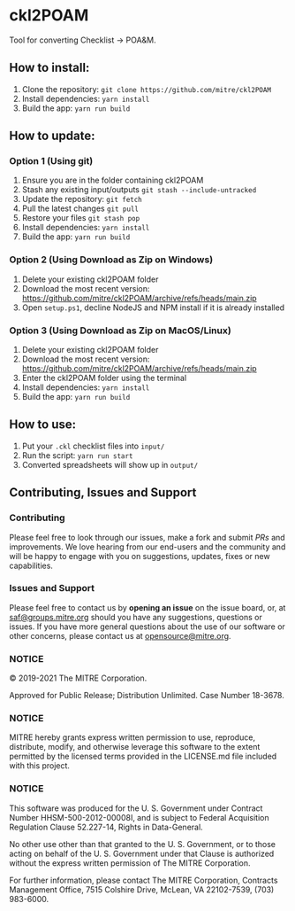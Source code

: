 # ckl2POAM
Tool for converting Checklist -> POA&M.

## How to install:
1. Clone the repository: `git clone https://github.com/mitre/ckl2POAM`
2. Install dependencies: `yarn install`
3. Build the app: `yarn run build`

## How to update:

### Option 1 (Using git)
1. Ensure you are in the folder containing ckl2POAM
2. Stash any existing input/outputs `git stash --include-untracked`
3. Update the repository: `git fetch`
4. Pull the latest changes `git pull`
5. Restore your files `git stash pop`
6. Install dependencies: `yarn install`
7. Build the app: `yarn run build`

### Option 2 (Using Download as Zip on Windows)
1. Delete your existing ckl2POAM folder
2. Download the most recent version: https://github.com/mitre/ckl2POAM/archive/refs/heads/main.zip
3. Open `setup.ps1`, decline NodeJS and NPM install if it is already installed

### Option 3 (Using Download as Zip on MacOS/Linux)
1. Delete your existing ckl2POAM folder
2. Download the most recent version: https://github.com/mitre/ckl2POAM/archive/refs/heads/main.zip
3. Enter the ckl2POAM folder using the terminal
4. Install dependencies: `yarn install`
5. Build the app: `yarn run build`

## How to use:
1. Put your `.ckl` checklist files into `input/`
2. Run the script: `yarn run start`
3. Converted spreadsheets will show up in `output/`

## Contributing, Issues and Support

### Contributing

Please feel free to look through our issues, make a fork and submit _PRs_ and improvements. We love hearing from our end-users and the community and will be happy to engage with you on suggestions, updates, fixes or new capabilities.

### Issues and Support

Please feel free to contact us by **opening an issue** on the issue board, or, at [saf@groups.mitre.org](mailto:saf@groups.mitre.org) should you have any suggestions, questions or issues. If you have more general questions about the use of our software or other concerns, please contact us at [opensource@mitre.org](mailto:opensource@mitre.org).

### NOTICE

© 2019-2021 The MITRE Corporation.

Approved for Public Release; Distribution Unlimited. Case Number 18-3678.

### NOTICE

MITRE hereby grants express written permission to use, reproduce, distribute, modify, and otherwise leverage this software to the extent permitted by the licensed terms provided in the LICENSE.md file included with this project.

### NOTICE

This software was produced for the U. S. Government under Contract Number HHSM-500-2012-00008I, and is subject to Federal Acquisition Regulation Clause 52.227-14, Rights in Data-General.

No other use other than that granted to the U. S. Government, or to those acting on behalf of the U. S. Government under that Clause is authorized without the express written permission of The MITRE Corporation.

For further information, please contact The MITRE Corporation, Contracts Management Office, 7515 Colshire Drive, McLean, VA 22102-7539, (703) 983-6000.
